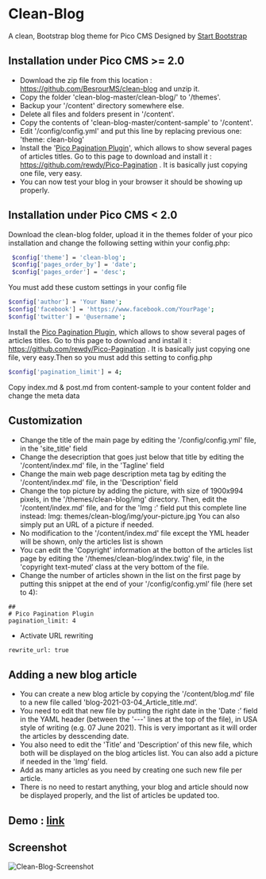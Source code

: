 # Clean-Blog
A clean, Bootstrap blog theme for Pico CMS Designed by [Start Bootstrap](https://startbootstrap.com/theme/clean-blog)

## Installation under Pico CMS >= 2.0

-	Download the zip file from this location : https://github.com/BesrourMS/clean-blog and unzip it.
-	Copy the folder 'clean-blog-master/clean-blog/' to '/themes'.
-	Backup your '/content' directory somewhere else.
-	Delete all files and folders present in '/content'.
-	Copy the contents of 'clean-blog-master/content-sample' to '/content'.
-	Edit '/config/config.yml' and put this line by replacing previous one: 'theme: clean-blog'
-	Install the '[Pico Pagination Plugin](https://github.com/rewdy/Pico-Pagination)', which allows to show several pages of articles titles. Go to this page to download and install it : https://github.com/rewdy/Pico-Pagination . It is basically just copying one file, very easy.
-	You can now test your blog in your browser it should be showing up properly.


## Installation under Pico CMS < 2.0
Download the clean-blog folder, upload it in the themes folder of your pico installation and change the following setting within your config.php:
```sh
 $config['theme'] = 'clean-blog';
 $config['pages_order_by'] = 'date';
 $config['pages_order'] = 'desc';
```

You must add these custom settings in your config file
```sh
$config['author'] = 'Your Name';
$config['facebook'] = 'https://www.facebook.com/YourPage';
$config['twitter'] = '@username';
```
Install the [Pico Pagination Plugin](https://github.com/rewdy/Pico-Pagination), which allows to show several pages of articles titles. Go to this page to download and install it : https://github.com/rewdy/Pico-Pagination . It is basically just copying one file, very easy.Then so you must add this setting to config.php
```sh
$config['pagination_limit'] = 4;
```


Copy index.md & post.md from content-sample to your content folder and change the meta data

## Customization

-	Change the title of the main page by editing the '/config/config.yml' file, in the 'site_title' field
-	Change the desecription that goes just below that title by editing the '/content/index.md' file, in the 'Tagline' field
-	Change the main web page description meta tag by editing the '/content/index.md’ file, in the 'Description' field
-	Change the top picture by adding the picture, with size of 1900x994 pixels, in the '/themes/clean-blog/img' directory. Then, edit the '/content/index.md' file, and for the 'Img :' field put this complete line instead:
Img: themes/clean-blog/img/your-picture.jpg
You can also simply put an URL of a picture if needed.
-	No modification to the '/content/index.md' file except the YML header will be shown, only the articles list is shown
-	You can edit the 'Copyright' information at the botton of the articles list page by editing the '/themes/clean-blog/index.twig' file, in the 'copyright text-muted’ class at the very bottom of the file.
-	Change the number of articles shown in the list on the first page by putting this snippet at the end of your '/config/config.yml’ file (here set to 4):<br>
```
##
# Pico Pagination Plugin
pagination_limit: 4
```
-   Activate URL rewriting
```sh
rewrite_url: true
```

## Adding a new blog article
-	You can create a new blog article by copying the '/content/blog.md’ file to a new file called 'blog-2021-03-04_Article_title.md’.
-	You need to edit that new file by putting the right date in the 'Date :’ field in the YAML header (between the '---' lines at the top of the file), in USA style of writing (e.g. 07 June 2021). This is very important as it will order the articles by desscending date.
-	You also need to edit the 'Title’ and 'Description’ of this new file, which both will be displayed on the blog articles list. You can also add a picture if needed in the 'Img’ field.
-	Add as many articles as you need by creating one such new file per article.
-	There is no need to restart anything, your blog and article should now be displayed properly, and the list of articles be updated too.



## Demo : [link](https://startbootstrap.com/previews/clean-blog)

## Screenshot
![Clean-Blog-Screenshot](https://assets.startbootstrap.com/img/screenshots/themes/clean-blog.png)
